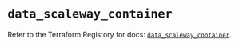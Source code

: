 # `data_scaleway_container`

Refer to the Terraform Registory for docs: [`data_scaleway_container`](https://registry.terraform.io/providers/scaleway/scaleway/2.22.0/docs/data-sources/container).
